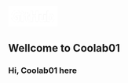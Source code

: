﻿
<nav>

<div style="width: 100px;">

![GitHub](profile/aset/img/GitHub-Logo-Light.png)

</div>

</nav>

## **Wellcome to Coolab01**

### Hi, Coolab01 here